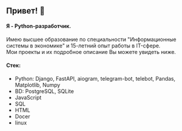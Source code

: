 ## Привет! 👋
#### Я - Python-разработчик.
Имею высшее образование по специальности "Информационные системы в экономике" и 15-летний опыт работы в IT-сфере.  
Мои проекты и их подробное описание Вы можете увидеть ниже.
#### Стек:
- Python: Django, FastAPI, aiogram, telegram-bot, telebot, Pandas, Matplotlib, Numpy
- BD: PostgreSQL, SQLite
- JavaScript
- SQL  
- HTML
- Docer
- linux

<!--
**Topotun77/Topotun77** is a ✨ _special_ ✨ repository because its `README.md` (this file) appears on your GitHub profile.

Here are some ideas to get you started:

- 🔭 I’m currently working on ...
- 🌱 I’m currently learning ...
- 👯 I’m looking to collaborate on ...
- 🤔 I’m looking for help with ...
- 💬 Ask me about ...
- 📫 How to reach me: ...
- ⚡ Fun fact: ...
-->
